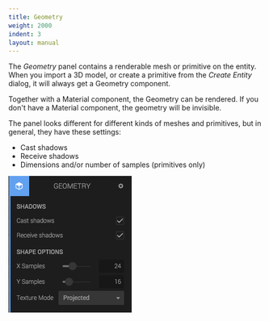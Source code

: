 ```yaml
---
title: Geometry
weight: 2000
indent: 3
layout: manual
---
```

The *Geometry* panel contains a renderable mesh or primitive on the entity. When you import a 3D model, or create a primitive from the *Create Entity* dialog, it will always get a Geometry component.

Together with a Material component, the Geometry can be rendered. If you don't have a Material component, the geometry will be invisible.

The panel looks different for different kinds of meshes and primitives, but in general, they have these settings:

* Cast shadows
* Receive shadows
* Dimensions and/or number of samples (primitives only)

![](sphere-geometry-panel.png)